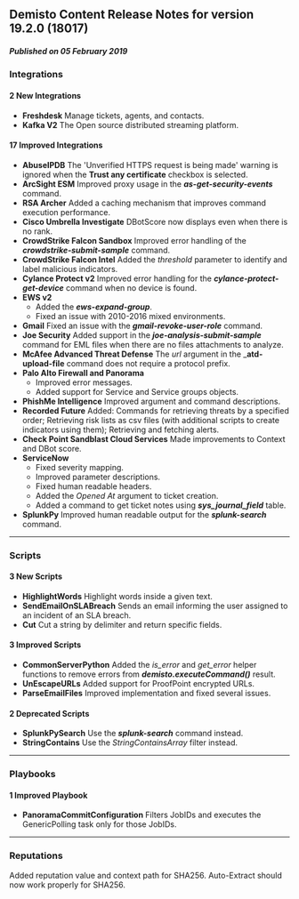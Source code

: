 ## Demisto Content Release Notes for version 19.2.0 (18017)
##### Published on 05 February 2019
### Integrations

####  2 New Integrations
- __Freshdesk__
Manage tickets, agents, and contacts.
- __Kafka V2__
The Open source distributed streaming platform.

####  17 Improved Integrations
- __AbuseIPDB__
The 'Unverified HTTPS request is being made' warning is ignored when the __Trust any certificate__ checkbox is selected.
- __ArcSight ESM__
Improved proxy usage in the ___as-get-security-events___ command.
- __RSA Archer__
Added a caching mechanism that improves command execution performance.
- __Cisco Umbrella Investigate__
DBotScore now displays even when there is no rank.
- __CrowdStrike Falcon Sandbox__
Improved error handling of the ___crowdstrike-submit-sample___ command.
- __CrowdStrike Falcon Intel__
Added the _threshold_ parameter to identify and label malicious indicators.
- __Cylance Protect v2__
Improved error handling for the ___cylance-protect-get-device___ command when no device is found.
- __EWS v2__
  - Added the ___ews-expand-group___. 
  - Fixed an issue with 2010-2016 mixed environments.
- __Gmail__
Fixed an issue with the ___gmail-revoke-user-role___ command.
- __Joe Security__
Added support in the ___joe-analysis-submit-sample___ command for EML files when there are no files attachments to analyze.
- __McAfee Advanced Threat Defense__
The _url_ argument in the ___atd-upload-file__ command does not require a protocol prefix.
- __Palo Alto Firewall and Panorama__
  - Improved error messages.
  - Added support for Service and Service groups objects.
- __PhishMe Intelligence__
Improved argument and command descriptions.
- __Recorded Future__
Added: Commands for retrieving threats by a specified order; Retrieving risk lists as csv files (with additional scripts to create indicators using them); Retrieving and fetching alerts.
- __Check Point Sandblast Cloud Services__
Made improvements to Context and DBot score.
- __ServiceNow__
  - Fixed severity mapping.
  - Improved parameter descriptions.
  - Fixed human readable headers.
  - Added the _Opened At_ argument to ticket creation.
  - Added a command to get ticket notes using ___sys_journal_field___ table.
- __SplunkPy__
Improved human readable output for the ___splunk-search___ command.

---
### Scripts

####  3 New Scripts
- __HighlightWords__
Highlight words inside a given text.
- __SendEmailOnSLABreach__
Sends an email informing the user assigned to an incident of an SLA breach.
- __Cut__
Cut a string by delimiter and return specific fields.

####  3 Improved Scripts
- __CommonServerPython__
Added the _is_error_ and _get_error_ helper functions to remove errors from ___demisto.executeCommand()___ result.
- __UnEscapeURLs__
Added support for ProofPoint encrypted URLs.
- __ParseEmailFiles__
Improved implementation and fixed several issues.

#### 2 Deprecated Scripts
- __SplunkPySearch__
Use the ___splunk-search___ command instead.
- __StringContains__
Use the _StringContainsArray_ filter instead.


---
### Playbooks

####  1 Improved Playbook
- __PanoramaCommitConfiguration__
Filters JobIDs and executes the GenericPolling task only for those JobIDs.

---
### Reputations
Added reputation value and context path for SHA256. Auto-Extract should now work properly for SHA256.